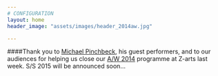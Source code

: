 ```yaml
---
# CONFIGURATION
layout: home
header_image: "assets/images/header_2014aw.jpg"

---
```

####Thank you to [Michael Pinchbeck](/current/2014-autumnwinter/pinchbeck), his guest performers, and to our audiences for helping us close our [A/W 2014](/current/2014-autumnwinter) programme at Z-arts last week. S/S 2015 will be announced soon…
